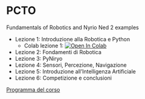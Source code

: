 # PCTO
Fundamentals of Robotics and Nyrio Ned 2 examples
- Lezione 1: Introduzione alla Robotica e Python
    - Colab lezione 1: [![Open In Colab](https://colab.research.google.com/assets/colab-badge.svg)](https://colab.research.google.com/drive/18gXV01BVzofj8-QvfkRgBAOs2G621nYn?usp=sharing#scrollTo=DUi6z8F0DQRp)
- Lezione 2: Fondamenti di Robotica
- Lezione 3: PyNiryo
- Lezione 4: Sensori, Percezione, Navigazione
- Lezione 5: Introduzione all’Intelligenza Artificiale
- Lezione 6: Competizione e conclusioni

[Programma del corso](programma.pdf)

